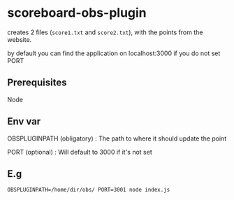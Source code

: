 scoreboard-obs-plugin
========================

creates 2 files (`score1.txt` and `score2.txt`), with the points from the website.

by default you can find the application on localhost:3000 if you do not set PORT

## Prerequisites
Node


## Env var

OBSPLUGINPATH (obligatory) : The path to where it should update the point

PORT (optional) : Will default to 3000 if it's not set


## E.g

`OBSPLUGINPATH=/home/dir/obs/ PORT=3001 node index.js`
